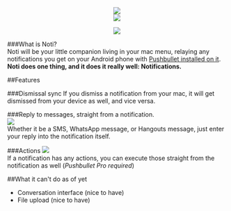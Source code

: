 <div align="center">
<img src="https://jari.lol/ZnN0TQeMmi.png">
<br><img src="https://jari.lol/0suH6tw4vE.svg">
<p><a href="https://travis-ci.org/jariz/Noti/"><img src="https://travis-ci.org/jariz/Noti.svg?branch=master"></a></p>
</div>

###What is Noti?  
Noti will be your little companion living in your mac menu, relaying any notifications you get on your Android phone with [Pushbullet installed on it](https://pushbullet.com).  
**Noti does one thing, and it does it really well: Notifications.**

##Features

###Dismissal sync
If you dismiss a notification from your mac, it will get dismissed from your device as well, and vice versa.

###Reply to messages, straight from a notification.  
![](https://cloud.githubusercontent.com/assets/1415847/16587198/c4e9cff6-42c9-11e6-9427-cb80a0bc64a3.png)  
Whether it be a SMS, WhatsApp message, or Hangouts message, just enter your reply into the notification itself.

###Actions
![](https://cloud.githubusercontent.com/assets/1415847/16587032/01fd1976-42c9-11e6-8bcf-c4e8e7c8763c.png)  
If a notification has any actions, you can execute those straight from the notification as well (_Pushbullet Pro required_)

##What it can't do as of yet

- Conversation interface (nice to have)
- File upload (nice to have)
